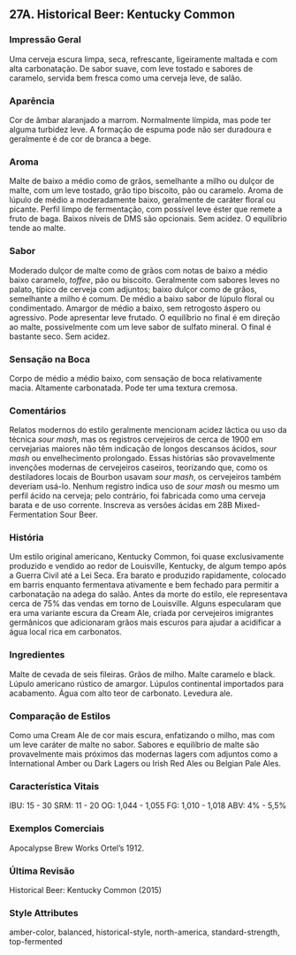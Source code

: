 ## 27A. Historical Beer: Kentucky Common

### Impressão Geral

Uma cerveja escura limpa, seca, refrescante, ligeiramente maltada e com alta carbonatação. De sabor suave, com leve tostado e sabores de caramelo, servida bem fresca como uma cerveja leve, de salão.

### Aparência

Cor de âmbar alaranjado a marrom. Normalmente límpida, mas pode ter alguma turbidez leve. A formação de espuma pode não ser duradoura e geralmente é de cor de branca a bege.

### Aroma

Malte de baixo a médio como de grãos, semelhante a milho ou dulçor de malte, com um leve tostado, grão tipo biscoito, pão ou caramelo. Aroma de lúpulo de médio a moderadamente baixo, geralmente de caráter floral ou picante. Perfil limpo de fermentação, com possível leve éster que remete a fruto de baga. Baixos níveis de DMS são opcionais. Sem acidez. O equilíbrio tende ao malte.

### Sabor

Moderado dulçor de malte como de grãos com notas de baixo a médio baixo caramelo, *toffee*, pão ou biscoito. Geralmente com sabores leves no palato, típico de cerveja com adjuntos; baixo dulçor como de grãos, semelhante a milho é comum. De médio a baixo sabor de lúpulo floral ou condimentado. Amargor de médio a baixo, sem retrogosto áspero ou agressivo. Pode apresentar leve frutado. O equilíbrio no final é em direção ao malte, possivelmente com um leve sabor de sulfato mineral. O final é bastante seco. Sem acidez.

### Sensação na Boca

Corpo de médio a médio baixo, com sensação de boca relativamente macia. Altamente carbonatada. Pode ter uma textura cremosa.

### Comentários

Relatos modernos do estilo geralmente mencionam acidez láctica ou uso da técnica *sour mash*, mas os registros cervejeiros de cerca de 1900 em cervejarias maiores não têm indicação de longos descansos ácidos, *sour mash* ou envelhecimento prolongado. Essas histórias são provavelmente invenções modernas de cervejeiros caseiros, teorizando que, como os destiladores locais de Bourbon usavam *sour mash*, os cervejeiros também deveriam usá-lo. Nenhum registro indica uso de *sour mash* ou mesmo um perfil ácido na cerveja; pelo contrário, foi fabricada como uma cerveja barata e de uso corrente. Inscreva as versões ácidas em 28B Mixed-Fermentation Sour Beer.

### História

Um estilo original americano, Kentucky Common, foi quase exclusivamente produzido e vendido ao redor de Louisville, Kentucky, de algum tempo após a Guerra Civil até a Lei Seca. Era barato e produzido rapidamente, colocado em barris enquanto fermentava ativamente e bem fechado para permitir a carbonatação na adega do salão. Antes da morte do estilo, ele representava cerca de 75% das vendas em torno de Louisville. Alguns especularam que era uma variante escura da Cream Ale, criada por cervejeiros imigrantes germânicos que adicionaram grãos mais escuros para ajudar a acidificar a água local rica em carbonatos.

### Ingredientes

Malte de cevada de seis fileiras. Grãos de milho. Malte caramelo e black. Lúpulo americano rústico de amargor. Lúpulos continental importados para acabamento. Água com alto teor de carbonato. Levedura ale.

### Comparação de Estilos

Como uma Cream Ale de cor mais escura, enfatizando o milho, mas com um leve caráter de malte no sabor. Sabores e equilíbrio de malte são provavelmente mais próximos das modernas lagers com adjuntos como a International Amber ou Dark Lagers ou Irish Red Ales ou Belgian Pale Ales.

### Característica Vitais

IBU: 15 - 30
SRM: 11 - 20
OG: 1,044 - 1,055
FG: 1,010 - 1,018
ABV: 4% - 5,5%

### Exemplos Comerciais

Apocalypse Brew Works Ortel’s 1912.

### Última Revisão

Historical Beer: Kentucky Common (2015)

### Style Attributes

amber-color, balanced, historical-style, north-america, standard-strength, top-fermented
